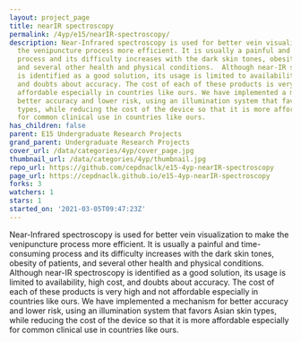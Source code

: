 ```yaml
---
layout: project_page
title: nearIR spectroscopy
permalink: /4yp/e15/nearIR-spectroscopy/
description: Near-Infrared spectroscopy is used for better vein visualization to make
  the venipuncture process more efficient. It is usually a painful and time-consuming
  process and its difficulty increases with the dark skin tones, obesity of patients,
  and several other health and physical conditions.  Although near-IR spectroscopy
  is identified as a good solution, its usage is limited to availability, high cost,
  and doubts about accuracy. The cost of each of these products is very high and not
  affordable especially in countries like ours. We have implemented a mechanism for
  better accuracy and lower risk, using an illumination system that favors Asian skin
  types, while reducing the cost of the device so that it is more affordable especially
  for common clinical use in countries like ours.
has_children: false
parent: E15 Undergraduate Research Projects
grand_parent: Undergraduate Research Projects
cover_url: /data/categories/4yp/cover_page.jpg
thumbnail_url: /data/categories/4yp/thumbnail.jpg
repo_url: https://github.com/cepdnaclk/e15-4yp-nearIR-spectroscopy
page_url: https://cepdnaclk.github.io/e15-4yp-nearIR-spectroscopy
forks: 3
watchers: 1
stars: 1
started_on: '2021-03-05T09:47:23Z'
---
```


Near-Infrared spectroscopy is used for better vein visualization to make the venipuncture process more efficient. It is usually a painful and time-consuming process and its difficulty increases with the dark skin tones, obesity of patients, and several other health and physical conditions.  Although near-IR spectroscopy is identified as a good solution, its usage is limited to availability, high cost, and doubts about accuracy. The cost of each of these products is very high and not affordable especially in countries like ours. We have implemented a mechanism for better accuracy and lower risk, using an illumination system that favors Asian skin types, while reducing the cost of the device so that it is more affordable especially for common clinical use in countries like ours.